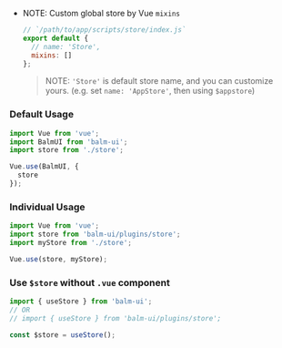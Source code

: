 - NOTE: Custom global store by Vue `mixins`

  ```js
  // `/path/to/app/scripts/store/index.js`
  export default {
    // name: 'Store',
    mixins: []
  };
  ```

  > NOTE: `'Store'` is default store name, and you can customize yours. (e.g. set `name: 'AppStore'`, then using `$appstore`)

### Default Usage

```js
import Vue from 'vue';
import BalmUI from 'balm-ui';
import store from './store';

Vue.use(BalmUI, {
  store
});
```

### Individual Usage

```js
import Vue from 'vue';
import store from 'balm-ui/plugins/store';
import myStore from './store';

Vue.use(store, myStore);
```

### Use `$store` without `.vue` component

```js
import { useStore } from 'balm-ui';
// OR
// import { useStore } from 'balm-ui/plugins/store';

const $store = useStore();
```
